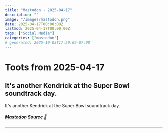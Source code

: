 ```yaml
---
title: "Mastodon - 2025-04-17"
description: ""
image: "/images/mastodon.png"
date: 2025-04-17T00:00:00Z
lastmod: 2025-04-17T00:00:00Z
tags: ["Social Media"]
categories: ["mastodon"]
# generated: 2025-10-05T17:59:09-07:00
---
```


# Toots from 2025-04-17

## It's another Kendrick at the Super Bowl soundtrack day.

It's another Kendrick at the Super Bowl soundtrack day.

##### [Mastodon Source 🐘](https://hachyderm.io/@mweagle/114354598034055604)

---

